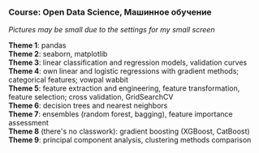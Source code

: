 ### Course: Open Data Science, Машинное обучение

*Pictures may be small due to the settings for my small screen*


**Theme 1**: pandas
<br>**Theme 2**: seaborn, matplotlib
<br>**Theme 3**: linear classification and regression models, validation curves
<br>**Theme 4**: own linear and logistic regressions with gradient methods; categorical features; vowpal wabbit
<br>**Theme 5**: feature extraction and engineering, feature transformation, feature selection; cross validation, GridSearchCV
<br>**Theme 6**: decision trees and nearest neighbors
<br>**Theme 7**: ensembles (random forest, bagging), feature importance assessment
<br>**Theme 8** (there's no classwork): gradient boosting (XGBoost, CatBoost)
<br>**Theme 9**: principal component analysis, clustering methods comparison
